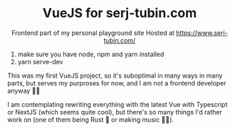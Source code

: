 <div align="center">

# VueJS for serj-tubin.com

Frontend part of my personal playground site
Hosted at https://www.serj-tubin.com/

</div>

1. make sure you have node, npm and yarn installed
2. yarn serve-dev

This was my first VueJS project, so it's suboptimal in many ways in many parts, but serves my purproses for now, and I am not a frontend developer anyway 🤷‍♂️

I am contemplating rewriting everything with the latest Vue with Typescript or NextJS (which seems quite cool), but there's so many things I'd rather work on (one of them being Rust 🦀 or making music 🎸🥁).
